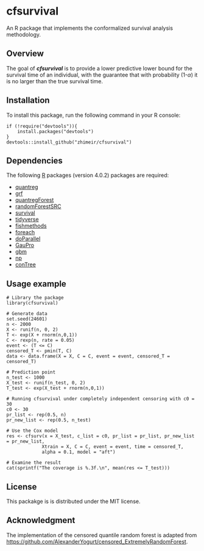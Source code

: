 # cfsurvival
An R package that implements the conformalized survival analysis methodology.

## Overview
The goal of ***cfsurvival*** is to provide a lower predictive lower bound for the survival 
time of an individual, with the guarantee that with probability (1-$\alpha$) it is no larger
than the true survival time. 

## Installation
To install this package, run the following command in your R console:
```{r}
if (!require("devtools")){
    install.packages("devtools")
}
devtools::install_github("zhimeir/cfsurvival")
```
## Dependencies
The following [R](https://www.r-project.org/) packages (version 4.0.2) packages are required:
 - [quantreg](https://cran.r-project.org/web/packages/quantreg/index.html)
 - [grf](https://github.com/grf-labs/grf)
 - [quantregForest](https://cran.r-project.org/web/packages/quantregForest/index.html)
 - [randomForestSRC](https://cran.r-project.org/web/packages/randomForestSRC/index.html)
 - [survival](https://cran.r-project.org/web/packages/survival/index.html)
 - [tidyverse](https://www.tidyverse.org/)
 - [fishmethods](https://cran.r-project.org/web/packages/fishmethods/index.html)
 - [foreach](https://cran.r-project.org/web/packages/foreach/index.html)
 - [doParallel](https://cran.r-project.org/web/packages/doParallel/index.html)
 - [GauPro](https://cran.r-project.org/web/packages/GauPro/index.html)
 - [gbm](https://cran.r-project.org/web/packages/gbm/index.html)
 - [np](https://cran.r-project.org/web/packages/np/index.html)
 - [conTree](https://github.com/bnaras/conTree)

## Usage example 
```{r}
# Library the package
library(cfsurvival)

# Generate data
set.seed(24601)
n <- 2000
X <- runif(n, 0, 2)
T <- exp(X + rnorm(n,0,1))
C <- rexp(n, rate = 0.05)
event <- (T <= C)
censored_T <- pmin(T, C)
data <- data.frame(X = X, C = C, event = event, censored_T = censored_T)

# Prediction point
n_test <- 1000
X_test <- runif(n_test, 0, 2)
T_test <- exp(X_test + rnorm(n,0,1))

# Running cfsurvival under completely independent censoring with c0 = 30 
c0 <- 30
pr_list <- rep(0.5, n)
pr_new_list <- rep(0.5, n_test)

# Use the Cox model
res <- cfsurv(x = X_test, c_list = c0, pr_list = pr_list, pr_new_list = pr_new_list,
             Xtrain = X, C = C, event = event, time = censored_T, 
             alpha = 0.1, model = "aft")

# Examine the result
cat(sprintf("The coverage is %.3f.\n", mean(res <= T_test)))
```
## License 
This packakge is is distributed under the MIT license.

## Acknowledgment 
The implementation of the censored quantile random forest is adapted from https://github.com/AlexanderYogurt/censored_ExtremelyRandomForest.
